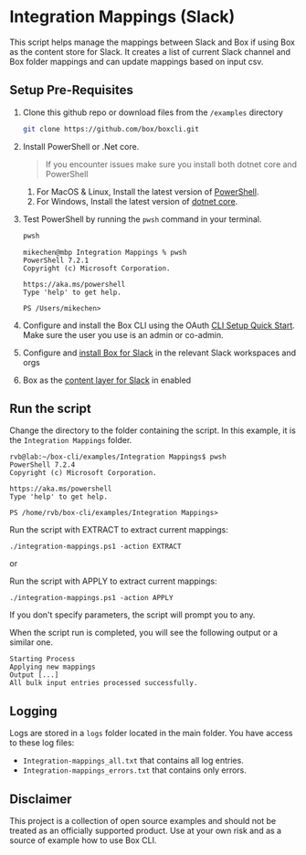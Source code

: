 # Integration Mappings (Slack)

This script helps manage the mappings between Slack and Box if using Box as the content store for Slack. It creates a list of current Slack channel and Box
folder mappings and can update mappings based on input csv.

## Setup Pre-Requisites
1. Clone this github repo or download files from the `/examples` directory
   ```bash
   git clone https://github.com/box/boxcli.git
   ```
2. Install PowerShell or .Net core.
   > If you encounter issues make sure you install both dotnet core and PowerShell
	1. For MacOS & Linux, Install the latest version of [PowerShell](https://docs.microsoft.com/en-us/powershell/scripting/install/installing-powershell?view=powershell-7.2).
	2. For Windows, Install the latest version of [dotnet core](https://dotnet.microsoft.com/download).

3. Test PowerShell by running the `pwsh` command in your terminal.
    ```bash
    pwsh
    ```

    ```
    mikechen@mbp Integration Mappings % pwsh
    PowerShell 7.2.1
    Copyright (c) Microsoft Corporation.
	
    https://aka.ms/powershell
    Type 'help' to get help.
	
    PS /Users/mikechen>
    ```
4. Configure and install the Box CLI using the OAuth [CLI Setup Quick Start][oauth-guide]. Make sure the user you use is an admin or co-admin.
5. Configure and [install Box for Slack][install-slack] in the relevant Slack workspaces and orgs
6. Box as the [content layer for Slack][content-layer] in enabled

## Run the script

Change the directory to the folder containing the script. In this example, it is the `Integration Mappings` folder.
```pwsh
rvb@lab:~/box-cli/examples/Integration Mappings$ pwsh
PowerShell 7.2.4
Copyright (c) Microsoft Corporation.

https://aka.ms/powershell
Type 'help' to get help.

PS /home/rvb/box-cli/examples/Integration Mappings>
```

Run the script with EXTRACT to extract current mappings:
```pwsh
./integration-mappings.ps1 -action EXTRACT
```

or

Run the script with APPLY to extract current mappings:
```pwsh
./integration-mappings.ps1 -action APPLY
```

If you don't specify parameters, the script will prompt you to any.

When the script run is completed, you will see the following
output or a similar one.

```
Starting Process
Applying new mappings
Output [...]
All bulk input entries processed successfully.
```

## Logging
Logs are stored in a `logs` folder located in the main folder. You have access to these log files:

* `Integration-mappings_all.txt` that contains all log entries.
* `Integration-mappings_errors.txt` that contains only errors.

## Disclaimer
This project is a collection of open source examples and should not be treated as an officially supported product. Use at your own risk and as a source of example how to use Box CLI.

[oauth-guide]: https://developer.box.com/guides/cli/quick-start/
[install-slack]: https://support.box.com/hc/en-us/articles/360044195313-Installing-and-Using-the-Box-for-Slack-Integration
[content-layer]: https://support.box.com/hc/en-us/articles/4415585987859-Box-as-the-Content-Layer-for-Slack
